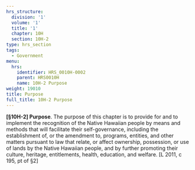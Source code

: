 ```yaml
---
hrs_structure:
  division: '1'
  volume: '1'
  title: '1'
  chapter: 10H
  section: 10H-2
type: hrs_section
tags:
  - Government
menu:
  hrs:
    identifier: HRS_0010H-0002
    parent: HRS0010H
    name: 10H-2 Purpose
weight: 19010
title: Purpose
full_title: 10H-2 Purpose
---
```

**[§10H-2] Purpose**. The purpose of this chapter is to provide for and to implement the recognition of the Native Hawaiian people by means and methods that will facilitate their self-governance, including the establishment of, or the amendment to, programs, entities, and other matters pursuant to law that relate, or affect ownership, possession, or use of lands by the Native Hawaiian people, and by further promoting their culture, heritage, entitlements, health, education, and welfare. [L 2011, c 195, pt of §2]